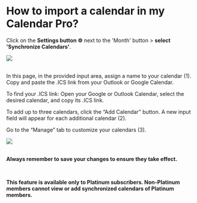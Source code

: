 # How to import a calendar in my Calendar Pro?

<p class="no-margin">Click on the <b>Settings button ⚙️</b> next to the 'Month' button &gt; <b>select 'Synchronize Calendars'</b>.</p>
<p class="no-margin"></p>
<div class="intercom-container"><img src="/assets/img/teams-pro/setting_synchro.png"></div>
<br/>

<p class="no-margin">In this page, in the provided input area, assign a name to your calendar (1).
Copy and paste the .ICS link from your Outlook or Google Calendar.</p>

<p class="no-margin">To find your .ICS link: Open your Google or Outlook Calendar, select the desired calendar, and copy its .ICS link.</p>

<p class="no-margin">To add up to three calendars, click the “Add Calendar” button. A new input field will appear for each additional calendar (2).</b></p>
<p class="no-margin">Go to the “Manage” tab to customize your calendars (3).</p>


<div class="intercom-container"><img src="/assets/img/teams-pro/import_synchro.png"></div>
<br/>
<p class="no-margin"><b>Always remember to save your changes to ensure they take effect.</b></p>

<p class="no-margin"></p>
<br/>
<p class="no-margin"><b>This feature is available only to Platinum subscribers.
Non-Platinum members cannot view or add synchronized calendars of Platinum members.</b></p>
<p class="no-margin"></p>

<Hubspot />
<Clarity />
<GoogleAnalytics />


